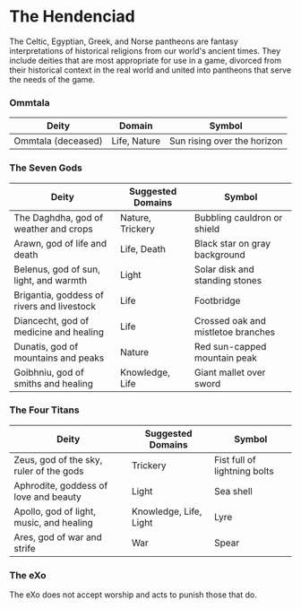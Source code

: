 # The Hendenciad
The Celtic, Egyptian, Greek, and Norse pantheons are fantasy interpretations of historical religions from our world's ancient times. They include deities that are most appropriate for use in a game, divorced from their historical context in the real world and united into pantheons that serve the needs of the game. 

### Ommtala

| Deity              | Domain       | Symbol                      |
| ------------------ | ------------ | --------------------------- |
| Ommtala (deceased) | Life, Nature | Sun rising over the horizon |

### The Seven Gods

| Deity                                      | Suggested Domains | Symbol                             |
| ------------------------------------------ | ----------------- | ---------------------------------- |
| The Daghdha, god of weather and crops      | Nature, Trickery  | Bubbling cauldron or shield        |
| Arawn, god of life and death               | Life, Death       | Black star on gray background      |
| Belenus, god of sun, light, and warmth     | Light             | Solar disk and standing stones     |
| Brigantia, goddess of rivers and livestock | Life              | Footbridge                         |
| Diancecht, god of medicine and healing     | Life              | Crossed oak and mistletoe branches |
| Dunatis, god of mountains and peaks        | Nature            | Red sun-capped mountain peak       |
| Goibhniu, god of smiths and healing        | Knowledge, Life   | Giant mallet over sword            |

### The Four Titans
| Deity                                    | Suggested Domains      | Symbol                       |
| ---------------------------------------- | ---------------------- | ---------------------------- |
| Zeus, god of the sky, ruler of the gods  | Trickery               | Fist full of lightning bolts |
| Aphrodite, goddess of love and beauty    | Light                  | Sea shell                    |
| Apollo, god of light, music, and healing | Knowledge, Life, Light | Lyre                         |
| Ares, god of war and strife              | War                    | Spear                        |

### The eXo

The eXo does not accept worship and acts to punish those that do.